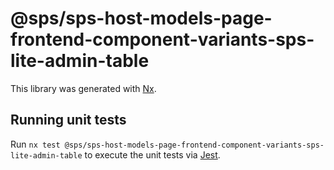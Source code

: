 # @sps/sps-host-models-page-frontend-component-variants-sps-lite-admin-table

This library was generated with [Nx](https://nx.dev).

## Running unit tests

Run `nx test @sps/sps-host-models-page-frontend-component-variants-sps-lite-admin-table` to execute the unit tests via [Jest](https://jestjs.io).
